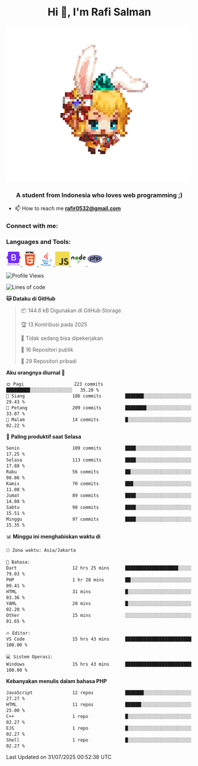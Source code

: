 <h1 align="center">Hi 👋, I'm Rafi Salman</h1>
<img src="img/lp.gif" /> 
<h3 align="center">A student from Indonesia who loves web programming ;)</h3>

- 📫 How to reach me **rafir0532@gmail.com**

<h3 align="left">Connect with me:</h3>
<p align="left">
</p>

<h3 align="left">Languages and Tools:</h3>
<p align="left"> <a href="https://getbootstrap.com" target="_blank" rel="noreferrer"> <img src="https://raw.githubusercontent.com/devicons/devicon/master/icons/bootstrap/bootstrap-plain-wordmark.svg" alt="bootstrap" width="40" height="40"/> </a> <a href="https://www.w3.org/html/" target="_blank" rel="noreferrer"> <img src="https://raw.githubusercontent.com/devicons/devicon/master/icons/html5/html5-original-wordmark.svg" alt="html5" width="40" height="40"/> </a> <a href="https://www.java.com" target="_blank" rel="noreferrer"> <img src="https://raw.githubusercontent.com/devicons/devicon/master/icons/java/java-original.svg" alt="java" width="40" height="40"/> </a> <a href="https://developer.mozilla.org/en-US/docs/Web/JavaScript" target="_blank" rel="noreferrer"> <img src="https://raw.githubusercontent.com/devicons/devicon/master/icons/javascript/javascript-original.svg" alt="javascript" width="40" height="40"/> </a> <a href="https://nodejs.org" target="_blank" rel="noreferrer"> <img src="https://raw.githubusercontent.com/devicons/devicon/master/icons/nodejs/nodejs-original-wordmark.svg" alt="nodejs" width="40" height="40"/> </a> <a href="https://www.php.net" target="_blank" rel="noreferrer"> <img src="https://raw.githubusercontent.com/devicons/devicon/master/icons/php/php-original.svg" alt="php" width="40" height="40"/> </a> </p>

<!--START_SECTION:waka-->
![Profile Views](http://img.shields.io/badge/Profil%20dilihat-2-blue)

![Lines of code](https://img.shields.io/badge/Sejak%20Hello%20World%20aku%20telah%20menulis-1.8%20million%20baris%20kode-blue)

**🐱 Dataku di GitHub** 

> 📦 144.6 kB Digunakan di GitHub Storage 
 > 
> 🏆 13 Kontribusi pada 2025
 > 
> 🚫 Tidak sedang bisa dipekerjakan
 > 
> 📜 16 Repositori publik 
 > 
> 🔑 29 Repositori pribadi 
 > 
**Aku orangnya diurnal 🐤** 

```text
🌞 Pagi                   223 commits         █████████░░░░░░░░░░░░░░░░   35.28 % 
🌆 Siang                  186 commits         ███████░░░░░░░░░░░░░░░░░░   29.43 % 
🌃 Petang                 209 commits         ████████░░░░░░░░░░░░░░░░░   33.07 % 
🌙 Malam                  14 commits          █░░░░░░░░░░░░░░░░░░░░░░░░   02.22 % 
```
📅 **Paling produktif saat Selasa** 

```text
Senin                    109 commits         ████░░░░░░░░░░░░░░░░░░░░░   17.25 % 
Selasa                   113 commits         ████░░░░░░░░░░░░░░░░░░░░░   17.88 % 
Rabu                     56 commits          ██░░░░░░░░░░░░░░░░░░░░░░░   08.86 % 
Kamis                    70 commits          ███░░░░░░░░░░░░░░░░░░░░░░   11.08 % 
Jumat                    89 commits          ████░░░░░░░░░░░░░░░░░░░░░   14.08 % 
Sabtu                    98 commits          ████░░░░░░░░░░░░░░░░░░░░░   15.51 % 
Minggu                   97 commits          ████░░░░░░░░░░░░░░░░░░░░░   15.35 % 
```


📊 **Minggu ini menghabiskan waktu di** 

```text
🕑︎ Zona waktu: Asia/Jakarta

💬 Bahasa: 
Dart                     12 hrs 25 mins      ████████████████████░░░░░   79.03 % 
PHP                      1 hr 28 mins        ██░░░░░░░░░░░░░░░░░░░░░░░   09.41 % 
HTML                     31 mins             █░░░░░░░░░░░░░░░░░░░░░░░░   03.36 % 
YAML                     20 mins             █░░░░░░░░░░░░░░░░░░░░░░░░   02.20 % 
Other                    15 mins             ░░░░░░░░░░░░░░░░░░░░░░░░░   01.65 % 

🔥 Editor: 
VS Code                  15 hrs 43 mins      █████████████████████████   100.00 % 

💻 Sistem Operasi: 
Windows                  15 hrs 43 mins      █████████████████████████   100.00 % 
```

**Kebanyakan menulis dalam bahasa PHP** 

```text
JavaScript               12 repos            ███████░░░░░░░░░░░░░░░░░░   27.27 % 
HTML                     11 repos            ██████░░░░░░░░░░░░░░░░░░░   25.00 % 
C++                      1 repo              █░░░░░░░░░░░░░░░░░░░░░░░░   02.27 % 
EJS                      1 repo              █░░░░░░░░░░░░░░░░░░░░░░░░   02.27 % 
Shell                    1 repo              █░░░░░░░░░░░░░░░░░░░░░░░░   02.27 % 
```




 Last Updated on 31/07/2025 00:52:38 UTC
<!--END_SECTION:waka-->
